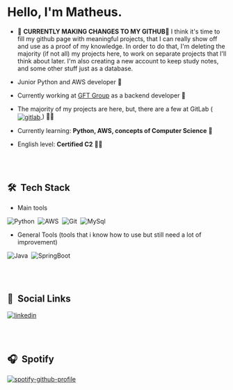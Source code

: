 <h1 align="left">Hello, I'm Matheus.</h1>

- 🛑 **CURRENTLY MAKING CHANGES TO MY GITHUB**🛑
I think it's time to fill my github page with meaningful projects, that I can really show off and use as a proof of my knowledge. In order to do that, I'm deleting the majority (if not all) my projects here, to work on separate projects that I'll think about later. I'm also creating a new account to keep study notes, and some other stuff just as a database.
- Junior Python and AWS developer 🐍

- Currently working at [GFT Group](https://www.gft.com) as a backend developer 💼

- The majority of my projects are here, but, there are a few at GitLab (<a href="https://gitlab.com/Theusaopia" target="_blank"> <img align="center" src="https://img.shields.io/badge/-Gitlab-05122A?style=flat&logo=gitlab" alt="gitlab"/>
</a>) 👩‍💻

- Currently learning: **Python, AWS, concepts of Computer Science** 📘

- English level: **Certified C2** 💂‍♂️

<br><br>

## 🛠 &nbsp;Tech Stack

- Main tools

![Python](https://img.shields.io/badge/-Python-05122A?style=flat&logo=python)&nbsp;
![AWS](https://img.shields.io/badge/-AWS-05122A?style=flat&logo=amazon-aws)&nbsp;
![Git](https://img.shields.io/badge/-Git-05122A?style=flat&logo=git)&nbsp;
![MySql](https://img.shields.io/badge/-MySQL-05122A?style=flat&logo=MySQL)&nbsp;

- General Tools (tools that i know how to use but still need a lot of improvement)

![Java](https://img.shields.io/badge/-Java-05122A?style=flat&logo=java)&nbsp;
![SpringBoot](https://img.shields.io/badge/-Spring-05122A?style=flat&logo=spring)&nbsp;


<br><br>

## 📢 &nbsp;Social Links

<a href="https://www.linkedin.com/in/matheus-dias-n98/" target="_blank">
  <img align="center" src="https://img.shields.io/badge/-Linkedin-05122A?style=flat&logo=linkedin" alt="linkedin"/>
</a>
</p>

<br><br>

## 🎧 &nbsp;Spotify

[![spotify-github-profile](https://spotify-github-profile.vercel.app/api/view?uid=12174485439&cover_image=true&theme=default&bar_color=53b14f&bar_color_cover=true)](https://spotify-github-profile.vercel.app/api/view?uid=12174485439&redirect=true)

